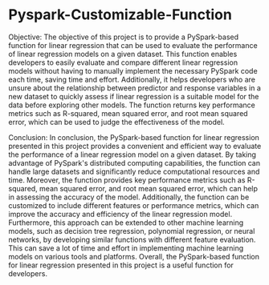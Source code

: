 # Pyspark-Customizable-Function

Objective: The objective of this project is to provide a PySpark-based function for linear regression that can be used to evaluate the performance of linear regression models on a given dataset. This function enables developers to easily evaluate and compare different linear regression models without having to manually implement the necessary PySpark code each time, saving time and effort. Additionally, it helps developers who are unsure about the relationship between predictor and response variables in a new dataset to quickly assess if linear regression is a suitable model for the data before exploring other models. The function returns key performance metrics such as R-squared, mean squared error, and root mean squared error, which can be used to judge the effectiveness of the model.


Conclusion: 
In conclusion, the PySpark-based function for linear regression presented in this project provides a convenient and efficient way to evaluate the performance of a linear regression model on a given dataset. By taking advantage of PySpark's distributed computing capabilities, the function can handle large datasets and significantly reduce computational resources and time. Moreover, the function provides key performance metrics such as R-squared, mean squared error, and root mean squared error, which can help in assessing the accuracy of the model.
Additionally, the function can be customized to include different features or performance metrics, which can improve the accuracy and efficiency of the linear regression model. Furthermore, this approach can be extended to other machine learning models, such as decision tree regression, polynomial regression, or neural networks, by developing similar functions with different feature evaluation. This can save a lot of time and effort in implementing machine learning models on various tools and platforms. Overall, the PySpark-based function for linear regression presented in this project is a useful function for developers.
